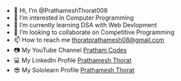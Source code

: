 - 👋 Hi, I’m @PrathameshThorat008
- 👀 I’m interested in Computer Programming
- 🌱 I’m currently learning DSA with Web Devlopment
- 💞️ I’m looking to collaborate on Competitive Programming
- 📫 How to reach me thoratprathamesh08@gmail.com
- 📷 My YouTube Channel [Pratham Codes](https://www.youtube.com/channel/UCWurZVa5Gt1ME_kYXEqkrcw)
- 💻 My LinkedIn Profile [Prathamesh Thorat](https://www.linkedin.com/in/prathamesh-thorat-831b98224/)
- 😎 My Sololearn Profile [Prathamesh Thorat](https://www.sololearn.com/profile/23789199)

<!---
PrathameshThorat008/PrathameshThorat008 is a ✨ special ✨ repository because its `README.md` (this file) appears on your GitHub profile.
You can click the Preview link to take a look at your changes.
--->
